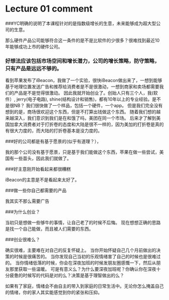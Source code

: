 ﻿# Lecture 01 comment
###YC明确的说明了本课程针对的是指数级增长的生意，未来能够成为超大型公司的生意。

那么硬件产品公司能够符合这一条件的是不是比软件的少很多？很难找到最近10年能够成功上市的硬件公司。

### 好想法应该包括市场空间和增长潜力，公司的增长策略，防守策略，只有产品是远远不够的。


看到苹果发布了iBeacon，我做了一个实验，很快iBeacon做出来了，一想到能够基于地理位置发送广告和推荐给消费者是不是很激动，一想到商家和卖场都需要我们的产品是不是觉得很激动。
因此我就开始创业了。创始人只有三个人，我(软件）, jerry(电子电路), shine(结构设计和销售)，都有10年以上的专业经验。是不是很NB？
我们很快做了一个样品，包括一个硬件，一个app。
但是我们完全没有想到的是，商场很欢迎这个东西，但是不打算出钱做这个东西。
随着我们想的越来越深入，我们意识到我们是在和饿了吗，美团在同一个市场。
后来才了解到美国加拿大消费者对于打折卷的态度和大陆是很不一样的，因为美加的打折卷是真的有很大力度的，而大陆的打折卷基本是没力度的。


###好的公司都是有基于愿景的(似乎有道理？），

我的那个公司没有基于愿景，只是基于我们能做这个东西，苹果在做一些尝试，美国有一些苗头，因此我们就做了。


###好主意刚开始看起来都很糟糕

 iBeacon的主意是不是看起来太好了。


###做一些你自己都需要的产品

我其实不那么需要广告


###为什么创业？

当初只是想做一些够牛的事情，让自己老了的时候不后悔。
现在想想正确的思路是找一个自己能做，而且被人们需要的东西。

###创业很难么？

确实很难，主要难在对自己的反复怀疑上。
当你开始怀疑自己几个月前做出的决策的时候是很痛苦的。
当你发现自己当初的乐观情绪害了自己的时候也是很难过的。
当你情绪低落的时候，你会在深夜加班的时候发朋友圈感慨一下，然后从朋友那里获取一些温暖。
可是有意义么？为什么要深夜加班呢？你确认你在深夜十分疲惫的时候写的代码是对的么？决策是基于理智做出的么？

如果有了家庭，情绪会不由自主的带入到家庭的日常生活中。无论你怎么掩盖自己的情绪，你的家人其实能感觉到你的紧张和压抑。
